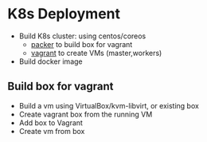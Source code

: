 # K8s Deployment
- Build K8s cluster: using centos/coreos 
     - [packer]((./packer.md)) to build box for vagrant  
     - [vagrant](./vagrant.md) to create VMs (master,workers)
- Build docker image

## Build box for vagrant
- Build a vm using VirtualBox/kvm-libvirt, or existing box
- Create vagrant box from the running VM
- Add box to Vagrant
- Create vm from box


